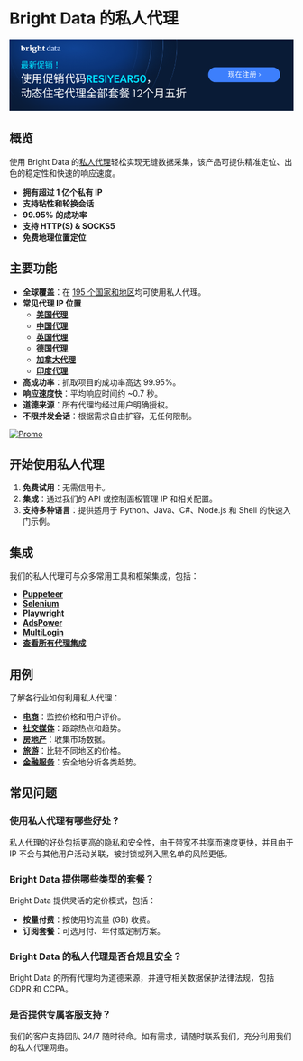 # Bright Data 的私人代理

[![Promo](https://github.com/bright-cn/Rotating-Residential-Proxies/raw/main/50%25%20off%20promo%20(1).png)](https://www.bright.cn/solutions/private-proxies)

## 概览
使用 Bright Data 的[私人代理](https://www.bright.cn/solutions/private-proxies)轻松实现无缝数据采集，该产品可提供精准定位、出色的稳定性和快速的响应速度。

- **拥有超过 1 亿个私有 IP**
- **支持粘性和轮换会话**
- **99.95% 的成功率**
- **支持 HTTP(S) & SOCKS5**
- **免费地理位置定位**

## 主要功能
- **全球覆盖**：在 [195 个国家和地区](https://www.bright.cn/locations)均可使用私人代理。
- **常见代理 IP 位置**
    - [**美国代理**](https://www.bright.cn/locations/united-states)
    - [**中国代理**](https://www.bright.cn/locations/cn)
    - [**英国代理**](https://www.bright.cn/locations/gb)
    - [**德国代理**](https://www.bright.cn/locations/de)
    - [**加拿大代理**](https://www.bright.cn/locations/ca)
    - [**印度代理**](https://www.bright.cn/locations/in)
- **高成功率**：抓取项目的成功率高达 99.95%。
- **响应速度快**：平均响应时间约 ~0.7 秒。
- **道德来源**：所有代理均经过用户明确授权。
- **不限并发会话**：根据需求自由扩容，无任何限制。

[![Promo](https://github.com/bright-cn/LinkedIn-Scraper/blob/main/Proxies%20and%20scrapers%20GitHub%20bonus%20banner.png)](https://www.bright.cn/solutions/private-proxies)

## 开始使用私人代理
1. **免费试用**：无需信用卡。
2. **集成**：通过我们的 API 或控制面板管理 IP 和相关配置。
3. **支持多种语言**：提供适用于 Python、Java、C#、Node.js 和 Shell 的快速入门示例。

## 集成
我们的私人代理可与众多常用工具和框架集成，包括：

- [**Puppeteer**](https://www.bright.cn/integration/puppeteer)
- [**Selenium**](https://www.bright.cn/integration/selenium)
- [**Playwright**](https://www.bright.cn/integration/playwright)
- [**AdsPower**](https://www.bright.cn/integration/adspower)
- [**MultiLogin**](https://www.bright.cn/integration/multilogin)
- [**查看所有代理集成**](https://www.bright.cn/integration)

## 用例
了解各行业如何利用私人代理：

- [**电商**](https://www.bright.cn/use-cases/ecommerce)：监控价格和用户评价。
- [**社交媒体**](https://www.bright.cn/use-cases/social-media-for-marketing)：跟踪热点和趋势。
- [**房地产**](https://www.bright.cn/use-cases/real-estate)：收集市场数据。
- [**旅游**](https://www.bright.cn/use-cases/travel)：比较不同地区的价格。
- [**金融服务**](https://www.bright.cn/use-cases/financial)：安全地分析各类趋势。

## 常见问题

### 使用私人代理有哪些好处？
私人代理的好处包括更高的隐私和安全性，由于带宽不共享而速度更快，并且由于 IP 不会与其他用户活动关联，被封锁或列入黑名单的风险更低。

### Bright Data 提供哪些类型的套餐？
Bright Data 提供灵活的定价模式，包括：
- **按量付费**：按使用的流量 (GB) 收费。
- **订阅套餐**：可选月付、年付或定制方案。

### Bright Data 的私人代理是否合规且安全？
Bright Data 的所有代理均为道德来源，并遵守相关数据保护法律法规，包括 GDPR 和 CCPA。

### 是否提供专属客服支持？
我们的客户支持团队 24/7 随时待命。如有需求，请随时联系我们，充分利用我们的私人代理网络。
